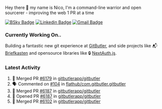 
Hey there 👋 my name is Nico, I'm a command-line warrior and open sourcerer - improving the web 1 PR at a time

[![BSky Badge](https://img.shields.io/badge/-%20%40ndo.dev%20-%200285FF?style=flat-square&logo=bluesky&color=%23161e27)](https://bsky.app/profile/ndo.dev) [![Linkedin Badge](https://img.shields.io/badge/-ndom91-blue?style=flat-square&logo=Linkedin&logoColor=white&link=https://www.linkedin.com/in/ndom91/)](https://www.linkedin.com/in/ndom91/) [![Gmail Badge](https://img.shields.io/badge/-yo@ndo.dev-c14438?style=flat-square&logo=mail.ru&logoColor=white&link=mailto:yo@ndo.dev)](mailto:yo@ndo.dev)

### Currently Working On..

Building a fantastic new git experience at [GitButler](https://github.com/gitbutlerapp), and side projects like 📬 [Briefkasten](https://briefkastenhq.com) and opensource libraries like 🔒 [NextAuth.js](https://github.com/nextauthjs/next-auth).

<!--START_SECTION_PROFILE_VIEWS:readme-info-->
<!--END_SECTION_PROFILE_VIEWS:readme-info-->

<!--START_SECTION_DAILY_COMMIT:readme-info-->
<!--END_SECTION_DAILY_COMMIT:readme-info-->

<!--START_SECTION_WEEKLY_COMMIT:readme-info-->
<!--END_SECTION_WEEKLY_COMMIT:readme-info-->

### Latest Activity

<!--START_SECTION:activity-->
1. 🎉 Merged PR [#6179](https://github.com/gitbutlerapp/gitbutler/pull/6179) in [gitbutlerapp/gitbutler](https://github.com/gitbutlerapp/gitbutler)
2. 🗣 Commented on [#104](https://github.com/flathub/com.gitbutler.gitbutler/pull/104#issuecomment-2637439633) in [flathub/com.gitbutler.gitbutler](https://github.com/flathub/com.gitbutler.gitbutler)
3. 🎉 Merged PR [#6187](https://github.com/gitbutlerapp/gitbutler/pull/6187) in [gitbutlerapp/gitbutler](https://github.com/gitbutlerapp/gitbutler)
4. 💪 Opened PR [#6187](https://github.com/gitbutlerapp/gitbutler/pull/6187) in [gitbutlerapp/gitbutler](https://github.com/gitbutlerapp/gitbutler)
5. 🎉 Merged PR [#6102](https://github.com/gitbutlerapp/gitbutler/pull/6102) in [gitbutlerapp/gitbutler](https://github.com/gitbutlerapp/gitbutler)
<!--END_SECTION:activity-->
